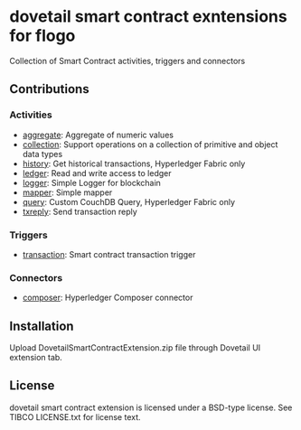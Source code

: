 # dovetail smart contract exntensions for flogo

Collection of Smart Contract activities, triggers and connectors 

## Contributions

### Activities
* [aggregate](activity/aggregate): Aggregate of numeric values
* [collection](activity/collection): Support operations on a collection of primitive and object data types 
* [history](activity/history): Get historical transactions, Hyperledger Fabric only
* [ledger](activity/ledger): Read and write access to ledger 
* [logger](activity/logger): Simple Logger for blockchain
* [mapper](activity/mapper): Simple mapper
* [query](activity/query): Custom CouchDB Query, Hyperledger Fabric only
* [txreply](activity/txreply): Send transaction reply

### Triggers
* [transaction](trigger/transaction): Smart contract transaction trigger
 
### Connectors
* [composer](connector/composer): Hyperledger Composer connector

## Installation

Upload DovetailSmartContractExtension.zip file through Dovetail UI extension tab.

## License
dovetail smart contract extension is licensed under a BSD-type license. See TIBCO LICENSE.txt for license text.



